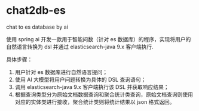 # chat2db-es
chat to es database by ai 

使用 spring ai 开发一款用于智能问数（针对 es 数据库）的程序，实现将用户的自然语言转换为 dsl 并通过 elasticsearch-java 9.x 客户端执行.

具体步骤：
1. 用户针对 es 数据库进行自然语言提问；
2. 使用 AI 大模型将用户问题转换为具体的 DSL 查询语句；
3. 调用 elasticsearch-java 9.x 客户端执行该 DSL 并获取响应结果；
4. 根据查询类型分为原始文档数据查询和聚合统计类查询，原始文档查询则使用对应的实体类进行接收，聚合统计类则将统计结果以 json 格式返回。
